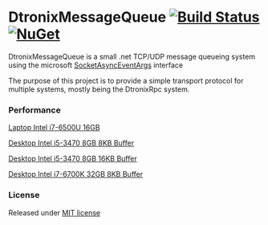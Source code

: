 DtronixMessageQueue [![Build Status](https://travis-ci.org/Dtronix/DtronixMessageQueue.svg?branch=master)](https://travis-ci.org/Dtronix/DtronixMessageQueue) [![NuGet](https://img.shields.io/nuget/v/DtronixMessageQueue.svg?maxAge=2592000)](https://www.nuget.org/packages/DtronixMessageQueue)
============
DtronixMessageQueue is a small .net TCP/UDP message queueing system using the microsoft [SocketAsyncEventArgs](https://msdn.microsoft.com/en-us/library/system.net.sockets.socketasynceventargs(v=vs.110).aspx) interface

The purpose of this project is to provide a simple transport protocol for multiple systems, mostly being the DtronixRpc system.

### Performance

[Laptop Intel i7-6500U 16GB](DtronixMessageQueue.Tests.Performance/Results/i7-6500U-16GB.md)

[Desktop Intel i5-3470 8GB 8KB Buffer](DtronixMessageQueue.Tests.Performance/Results/i5-3470-8GB-8KB.md)

[Desktop Intel i5-3470 8GB 16KB Buffer](DtronixMessageQueue.Tests.Performance/Results/i5-3470-8GB-16KB.md)

[Desktop Intel i7-6700K 32GB 8KB Buffer](DtronixMessageQueue.Tests.Performance/Results/i7-6700K-32GB.md)

### License
Released under [MIT license](LICENSE)
